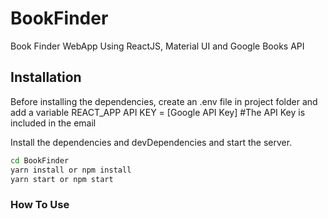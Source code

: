 # BookFinder
Book Finder WebApp Using ReactJS, Material UI and Google Books API

## Installation

Before installing the dependencies, create an .env file in project folder and add a variable REACT_APP API KEY = [Google API Key] #The API Key is included in the email

Install the dependencies and devDependencies and start the server.

```sh
cd BookFinder
yarn install or npm install
yarn start or npm start
```

### How To Use


